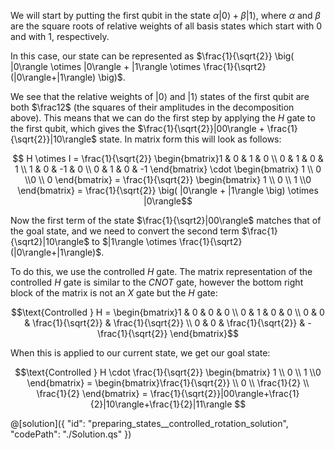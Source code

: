 We will start by putting the first qubit in the state $\alpha|0\rangle + \beta|1\rangle$, where $\alpha$ and $\beta$ are the square roots of relative weights of all basis states which start with 0 and with 1, respectively.  

In this case, our state can be represented as $\frac{1}{\sqrt{2}} \big( |0\rangle \otimes |0\rangle + |1\rangle \otimes \frac{1}{\sqrt2}(|0\rangle+|1\rangle) \big)$.

We see that the relative weights of $|0\rangle$ and $|1\rangle$ states of the first qubit are both $\frac12$ (the squares of their amplitudes in the decomposition above). This means that we can do the first step by applying the $H$ gate to the first qubit, which gives the $\frac{1}{\sqrt{2}}|00\rangle + \frac{1}{\sqrt{2}}|10\rangle$ state. In matrix form this will look as follows:  

$$ H \otimes I = \frac{1}{\sqrt{2}} \begin{bmatrix}1 & 0 & 1 & 0 \\ 0 & 1 & 0 & 1 \\ 1 & 0 & -1 & 0 \\ 0 & 1 & 0 & -1 \end{bmatrix} \cdot
\begin{bmatrix} 1 \\ 0 \\0 \\ 0 \end{bmatrix} = \frac{1}{\sqrt{2}} \begin{bmatrix} 1 \\ 0 \\ 1 \\0 \end{bmatrix} = \frac{1}{\sqrt{2}} \big( |0\rangle + |1\rangle \big) \otimes |0\rangle$$

Now the first term of the state $\frac{1}{\sqrt2}|00\rangle$ matches that of the goal state, and we need to convert the second term $\frac{1}{\sqrt2}|10\rangle$ to $|1\rangle \otimes \frac{1}{\sqrt2}(|0\rangle+|1\rangle)$.

To do this, we use the controlled $H$ gate. The matrix representation of the controlled $H$ gate is similar to the $CNOT$ gate, however the bottom right block of the matrix is not an $X$ gate but the $H$ gate:

$$\text{Controlled } H = \begin{bmatrix}1 & 0 & 0 & 0 \\ 0 & 1 & 0 & 0 \\ 0 & 0 & \frac{1}{\sqrt{2}} & \frac{1}{\sqrt{2}} \\ 0 & 0 & \frac{1}{\sqrt{2}} & -\frac{1}{\sqrt{2}} \end{bmatrix}$$

When this is applied to our current state, we get our goal state:

$$\text{Controlled } H \cdot \frac{1}{\sqrt{2}} \begin{bmatrix} 1 \\ 0 \\ 1 \\0 \end{bmatrix} = \begin{bmatrix}\frac{1}{\sqrt{2}} \\ 0 \\ \frac{1}{2} \\ \frac{1}{2} \end{bmatrix} = \frac{1}{\sqrt{2}}|00\rangle+\frac{1}{2}|10\rangle+\frac{1}{2}|11\rangle  $$

@[solution]({
    "id": "preparing_states__controlled_rotation_solution",
    "codePath": "./Solution.qs"
})
